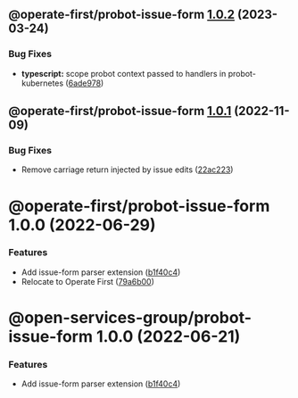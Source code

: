 ## @operate-first/probot-issue-form [1.0.2](https://github.com/operate-first/probot-extensions/compare/@operate-first/probot-issue-form@1.0.1...@operate-first/probot-issue-form@1.0.2) (2023-03-24)


### Bug Fixes

* **typescript:** scope probot context passed to handlers in probot-kubernetes ([6ade978](https://github.com/operate-first/probot-extensions/commit/6ade978d8fce3ddb8c38331bbca9aca5e4faedb4))

## @operate-first/probot-issue-form [1.0.1](https://github.com/operate-first/probot-extensions/compare/@operate-first/probot-issue-form@1.0.0...@operate-first/probot-issue-form@1.0.1) (2022-11-09)


### Bug Fixes

* Remove carriage return injected by issue edits ([22ac223](https://github.com/operate-first/probot-extensions/commit/22ac223817f9a2681cc9955caac0609bda763031))

# @operate-first/probot-issue-form 1.0.0 (2022-06-29)


### Features

* Add issue-form parser extension ([b1f40c4](https://github.com/operate-first/probot-extensions/commit/b1f40c442702daa0f890497888541af89b1e4cb7))
* Relocate to Operate First ([79a6b00](https://github.com/operate-first/probot-extensions/commit/79a6b001296568d5687a0d220893b5e7c8c84d78))

# @open-services-group/probot-issue-form 1.0.0 (2022-06-21)


### Features

* Add issue-form parser extension ([b1f40c4](https://github.com/open-services-group/probot-extensions/commit/b1f40c442702daa0f890497888541af89b1e4cb7))
